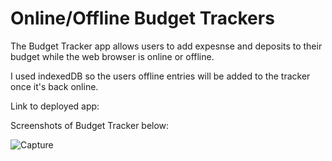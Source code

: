 # Online/Offline Budget Trackers

The Budget Tracker app allows users to add expesnse and deposits to their budget while the web browser is online or offline. 

I used indexedDB so the users offline entries will be added to the tracker once it's back online. 

Link to deployed app: 

Screenshots of Budget Tracker below:

![Capture](https://user-images.githubusercontent.com/79679121/131044970-f4aa04ac-8fd6-4fd5-86c1-2fbed7f00614.JPG)

